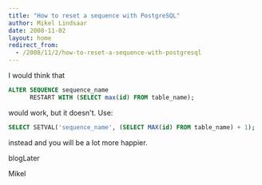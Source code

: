```yaml
---
title: "How to reset a sequence with PostgreSQL"
author: Mikel Lindsaar
date: 2008-11-02
layout: home
redirect_from:
  - /2008/11/2/how-to-reset-a-sequence-with-postgresql
---
```



I would think that

``` sql
ALTER SEQUENCE sequence_name
      RESTART WITH (SELECT max(id) FROM table_name);
```

would work, but it doesn't. Use:

``` sql
SELECT SETVAL('sequence_name', (SELECT MAX(id) FROM table_name) + 1);
```

instead and you will be a lot more happier.

blogLater

Mikel
